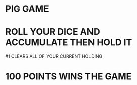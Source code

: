 # PIG GAME
# ROLL YOUR DICE AND ACCUMULATE THEN HOLD IT
#1 CLEARS ALL OF YOUR CURRENT HOLDING 
# 100 POINTS WINS THE GAME

